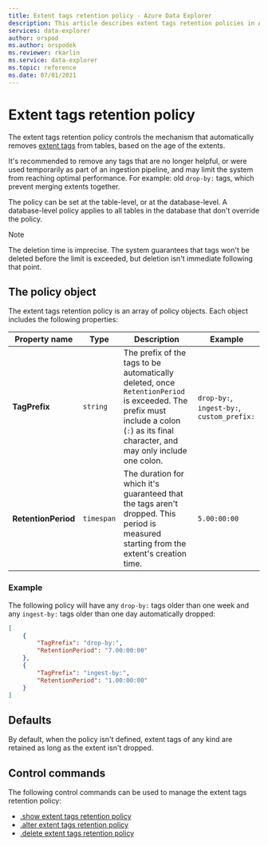 ```yaml
---
title: Extent tags retention policy - Azure Data Explorer
description: This article describes extent tags retention policies in Azure Data Explorer.
services: data-explorer
author: orspod
ms.author: orspodek
ms.reviewer: rkarlin
ms.service: data-explorer
ms.topic: reference
ms.date: 07/01/2021
---
```

# Extent tags retention policy

The extent tags retention policy controls the mechanism that automatically removes [extent tags](extents-overview.md#extent-tagging) from tables, based on the age of the extents.

It's recommended to remove any tags that are no longer helpful, or were used temporarily as part of an ingestion pipeline, and may limit the system from reaching optimal performance. For example: old `drop-by:` tags, which prevent merging extents together.

The policy can be set at the table-level, or at the database-level. A database-level policy applies to all tables in the database that don't override the policy.

> [!NOTE]
> The deletion time is imprecise. The system guarantees that tags won't be deleted before the limit is exceeded, but deletion isn't immediate following that point.

## The policy object

The extent tags retention policy is an array of policy objects. Each object includes the following properties:

Property name | Type | Description | Example
|---|---|---|---|
| **TagPrefix**|  `string` | The prefix of the tags to be automatically deleted, once `RetentionPeriod` is exceeded. The prefix must include a colon (`:`) as its final character, and may only include one colon. | `drop-by:`, `ingest-by:`, `custom_prefix:`|
| **RetentionPeriod** | `timespan`| The duration for which it's guaranteed that the tags aren't dropped. This period is measured starting from the extent's creation time. | `5.00:00:00` |

### Example

The following policy will have any `drop-by:` tags older than one week and any `ingest-by:` tags older than one day automatically dropped:

```json
[
    {
        "TagPrefix": "drop-by:",
        "RetentionPeriod": "7.00:00:00"
    },
    {
        "TagPrefix": "ingest-by:",
        "RetentionPeriod": "1.00:00:00"
    }
]
```

## Defaults

By default, when the policy isn't defined, extent tags of any kind are retained as long as the extent isn't dropped.

## Control commands

The following control commands can be used to manage the extent tags retention policy:

* [.show extent tags retention policy](show-extent-tags-retention-policy.md)
* [.alter extent tags retention policy](alter-extent-tags-retention-policy.md)
* [.delete extent tags retention policy](delete-extent-tags-retention-policy.md)
